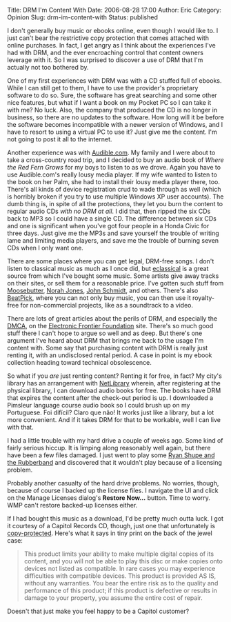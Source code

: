 Title: DRM I'm Content With
Date: 2006-08-28 17:00
Author: Eric
Category: Opinion
Slug: drm-im-content-with
Status: published

I don't generally buy music or ebooks online, even though I would like
to. I just can't bear the restrictive copy protection that comes
attached with online purchases. In fact, I get angry as I think about
the experiences I've had with DRM, and the ever encroaching control that
content owners leverage with it. So I was surprised to discover a use of
DRM that I'm actually not too bothered by.<!--more-->

One of my first experiences with DRM was with a CD stuffed full of
ebooks. While I can still get to them, I have to use the provider's
proprietary software to do so. Sure, the software has great searching
and some other nice features, but what if I want a book on my Pocket PC
so I can take it with me? No luck. Also, the company that produced the
CD is no longer in business, so there are no updates to the software.
How long will it be before the software becomes incompatible with a
newer version of Windows, and I have to resort to using a virtual PC to
use it? Just give me the content. I'm not going to post it all to the
internet.

Another experience was with [Audible.com](http://www.audible.com). My
family and I were about to take a cross-country road trip, and I decided
to buy an audio book of *Where the Red Fern Grows* for my boys to listen
to as we drove. Again you have to use Audible.com's really lousy media
player. If my wife wanted to listen to the book on her Palm, she had to
install their lousy media player there, too. There's all kinds of device
registration crud to wade through as well (which is horribly broken if
you try to use multiple Windows XP user accounts). The dumb thing is, in
spite of all the protections, they let you burn the content to regular
audio CDs *with no DRM at all*. I did that, then ripped the six CDs back
to MP3 so I could have a single CD. The difference between six CDs and
one is significant when you've got four people in a Honda Civic for
three days. Just give me the MP3s and save yourself the trouble of
writing lame and limiting media players, and save me the trouble of
burning seven CDs when I only want one.

There are some places where you can get legal, DRM-free songs. I don't
listen to classical music as much as I once did, but
[eclassical](http://www.eclassical.com) is a great source from which
I've bought some music. Some artists give away tracks on their sites, or
sell them for a reasonable price. I've gotten such stuff from
[Moosebutter](http://www.moosebutter.com), [Norah
Jones](http://www.norahjones.com/), [John
Schmidt](http://www.jonschmidt.com/catalog/index.php), and others.
There's also [BeatPick](http://www.beatpick.com/), where you can not
only buy music, you can then use it royalty-free for non-commercial
projects, like as a soundtrack to a video.

There are lots of great articles about the perils of DRM, and especially
the [DMCA](http://www.eff.org/IP/DMCA/), on the [Electronic Frontier
Foundation](http://www.eff.org/) site. There's so much good stuff there
I can't hope to argue so well and as deep. But there's one argument I've
heard about DRM that brings me back to the usage I'm content with. Some
say that purchasing content with DRM is really just renting it, with an
undisclosed rental period. A case in point is my ebook collection
heading toward technical obsolescence.

So what if you *are* just renting content? Renting it for free, in fact?
My city's library has an arrangement with
[NetLibrary](http://netlibrary.com/) wherein, after registering at the
physical library, I can download audio books for free. The books have
DRM that expires the content after the check-out period is up. I
downloaded a Pimsleur language course audio book so I could brush up on
my Portuguese. Foi difí­cil? Claro que não! It works just like a
library, but a lot more convenient. And if it takes DRM for that to be
workable, well I can live with that.

I had a little trouble with my hard drive a couple of weeks ago. Some
kind of fairly serious hiccup. It is limping along reasonably well
again, but there have been a few files damaged. I just went to play some
[Ryan Shupe and the Rubberband](http://www.ryanshupe.com/) and
discovered that it wouldn't play because of a licensing problem.

Probably another casualty of the hard drive problems. No worries,
though, because of course I backed up the license files. I navigate the
UI and click on the Manage Licenses dialog's **Restore Now...** button.
Time to worry. WMP can't restore backed-up licenses either.

If I had bought this music as a download, I'd be pretty much outta luck.
I got it courtesy of a Capitol Records CD, though, just one that
unfortunately is
[copy-protected](http://www.wikihow.com/Rip-Content-Protected-Cds-Without-Using-the-Bundled-Software).
Here's what it says in tiny print on the back of the jewel case:

> This product limits your ability to make multiple digital copies of
> its content, and you will not be able to play this disc or make copies
> onto devices not listed as compatible. In rare cases you may
> experience difficulties with compatible devices. This product is
> provided AS IS, without any warranties. You bear the entire risk as to
> the quality and performance of this product; if this product is
> defective or results in damage to your property, you assume the entire
> cost of repair.

Doesn't that just make you feel happy to be a Capitol customer?
